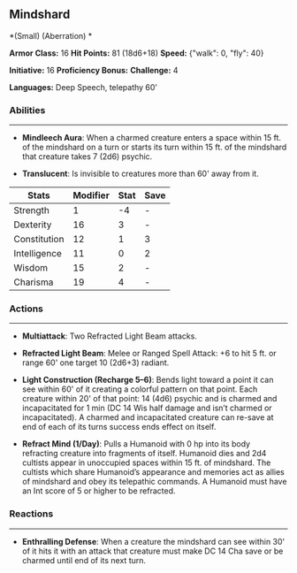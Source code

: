 ## Mindshard
*(Small) (Aberration) *

**Armor Class:** 16
**Hit Points:** 81 (18d6+18)
**Speed:** {"walk": 0, "fly": 40}

**Initiative:** 16
**Proficiency Bonus:**
**Challenge:** 4

**Languages:** Deep Speech, telepathy 60'

### Abilities
 --- 
- **Mindleech Aura**: When a charmed creature enters a space within 15 ft. of the mindshard on a turn or starts its turn within 15 ft. of the mindshard that creature takes 7 (2d6) psychic.

- **Translucent**: Is invisible to creatures more than 60' away from it.



| Stats | Modifier | Stat | Save
| ---- | ---- | ---- | ---- |
| Strength | 1 | -4 | - |
| Dexterity | 16 | 3 | - |
| Constitution | 12 | 1 | 3 |
| Intelligence | 11 | 0 | 2 |
| Wisdom | 15 | 2 | - |
| Charisma | 19 | 4 | - |

### Actions
 --- 
- **Multiattack**: Two Refracted Light Beam attacks.

- **Refracted Light Beam**: Melee or Ranged Spell Attack: +6 to hit 5 ft. or range 60' one target 10 (2d6+3) radiant.

- **Light Construction (Recharge 5–6)**: Bends light toward a point it can see within 60' of it creating a colorful pattern on that point. Each creature within 20' of that point: 14 (4d6) psychic and is charmed and incapacitated for 1 min (DC 14 Wis half damage and isn’t charmed or incapacitated). A charmed and incapacitated creature can re-save at end of each of its turns success ends effect on itself.

- **Refract Mind (1/Day)**: Pulls a Humanoid with 0 hp into its body refracting creature into fragments of itself. Humanoid dies and 2d4 cultists appear in unoccupied spaces within 15 ft. of mindshard. The cultists which share Humanoid’s appearance and memories act as allies of mindshard and obey its telepathic commands. A Humanoid must have an Int score of 5 or higher to be refracted.

### Reactions
 --- 
- **Enthralling Defense**: When a creature the mindshard can see within 30' of it hits it with an attack that creature must make DC 14 Cha save or be charmed until end of its next turn.

